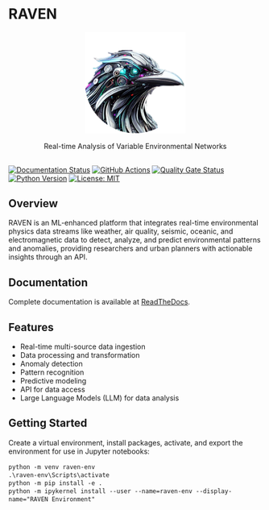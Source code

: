 # RAVEN
<p align="center">
    <img src="docs/_static/logo.png" alt="RAVEN Logo" width="200"/>
</p>

<p align="center">
    Real-time Analysis of Variable Environmental Networks
</p>

##
[![Documentation Status](https://readthedocs.org/projects/raven-tool/badge/?version=latest)](https://raven-tool.readthedocs.io/en/latest/?badge=latest)
[![GitHub Actions](https://github.com/ajpung/raven/workflows/RAVEN%20CI/badge.svg)](https://github.com/yourusername/raven/actions) 
[![Quality Gate Status](https://sonarcloud.io/api/project_badges/measure?project=ajpung_raven&metric=alert_status)](https://sonarcloud.io/dashboard?id=yourusername_raven)
[![Python Version](https://img.shields.io/badge/python-3.13-blue.svg)](https://www.python.org/downloads/) 
[![License: MIT](https://img.shields.io/badge/License-MIT-yellow.svg)](https://opensource.org/licenses/MIT) 

## Overview
RAVEN is an ML-enhanced platform that integrates real-time environmental physics
data streams like weather, air quality, seismic, oceanic, and electromagnetic data
to detect, analyze, and predict environmental patterns and anomalies, providing
researchers and urban planners with actionable insights through an API.

## Documentation
Complete documentation is available at [ReadTheDocs](https://raven-tool.readthedocs.io/en/latest/).

## Features
- Real-time multi-source data ingestion
- Data processing and transformation
- Anomaly detection
- Pattern recognition
- Predictive modeling
- API for data access
- Large Language Models (LLM) for data analysis

## Getting Started
Create a virtual environment, install packages, activate, and export the environment
for use in Jupyter notebooks:

```
python -m venv raven-env
.\raven-env\Scripts\activate
python -m pip install -e .
python -m ipykernel install --user --name=raven-env --display-name="RAVEN Environment"
```